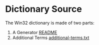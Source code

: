 # Dictionary Source

The Win32 dictionary is made of two parts:

1. A Generator [README](./generator/README.md)
2. Additional Terms [additional-terms.txt](./additional-terms.txt)
